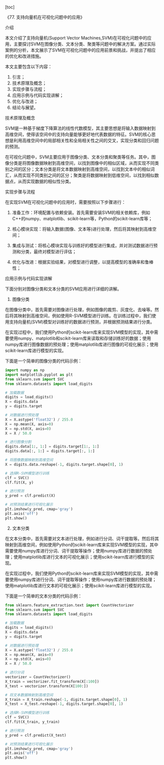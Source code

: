 
[toc]                    
                
                
《77. 支持向量机在可视化问题中的应用》

介绍

本文介绍了支持向量机(Support Vector Machines,SVM)在可视化问题中的应用，主要探讨SVM在图像分类、文本分类、聚类等问题中的解决方案。通过实际案例的分析，本文展示了SVM在可视化问题中的应用前景和挑战，并提出了相应的优化和改进措施。

本文主要包含以下内容：

1. 引言；
2. 技术原理及概念；
3. 实现步骤与流程；
4. 应用示例与代码实现讲解；
5. 优化与改进；
6. 结论与展望。

技术原理及概念

SVM是一种基于梯度下降算法的线性代数模型，其主要思想是将输入数据映射到高维空间，使得该空间中的支持向量能够更好地代表数据的特征。SVM的核心思想是利用高维空间中的局部相关性和全局相关性之间的交叉，实现分类和回归问题的预测。

在可视化问题中，SVM主要应用于图像分类、文本分类和聚类等任务。其中，图像分类是将图像数据映射到高维空间，以找到图像中的相似区域，从而实现不同类别之间的区分；文本分类是将文本数据映射到高维空间，以找到文本中的相似词汇，从而实现不同类别之间的区分；聚类是将数据映射到低维空间，以找到相似数据点，从而实现数据的相似性分类。

实现步骤与流程

在实现SVM在可视化问题中的应用时，需要按照以下步骤进行：

1. 准备工作：环境配置与依赖安装。首先需要安装SVM的相关依赖库，例如C++的numpy、matplotlib、scikit-learn等，Python的scikit-learn库等；
2. 核心模块实现：将输入数据(图像、文本等)进行处理，然后将其映射到高维空间；
3. 集成与测试：将核心模块实现与训练好的模型进行集成，并对测试数据进行预测和分类，最终对模型进行评估；

4. 优化与改进：根据实验结果，对模型进行调整，以提高模型的准确率和鲁棒性；

应用示例与代码实现讲解

下面分别对图像分类和文本分类的SVM应用进行详细的讲解。

1. 图像分类

在图像分类中，首先需要对图像进行处理，例如图像的裁剪、灰度化、去噪等。然后将其映射到高维空间，例如使用R-SVM模型进行训练。在训练过程中，我们使用支持向量机(SVM)模型对训练好的数据进行预测，并根据预测结果进行分类。

在实现过程中，我们使用Python的scikit-learn库来实现SVM模型的实现，其中需要使用numpy、matplotlib和scikit-learn库来读取和存储训练好的数据；使用numpy库进行图像数据的预处理；使用matplotlib库进行图像的可视化展示；使用scikit-learn库进行模型的实现。

下面是一个简单的图像分类的代码示例：

```python
import numpy as np
import matplotlib.pyplot as plt
from sklearn.svm import SVC
from sklearn.datasets import load_digits

# 加载数据
digits = load_digits()
X = digits.data
y = digits.target

# 对数据进行预处理
X = X.astype('float32') / 255.0
X = np.mean(X, axis=0)
X = np.std(X, axis=0)
X = X / 50.0

# 进行图像分割
digits.data[1:, 1:] = digits.target[1:, 1:]
digits.data[:, 1:] = digits.target[:, 1:]

# 将图像数据映射到高维空间
X = digits.data.reshape(-1, digits.target.shape[0], 1)

# 选择R-SVM模型进行训练
clf = SVC()
clf.fit(X, y)

# 进行预测
y_pred = clf.predict(X)

# 对预测结果进行可视化展示
plt.imshow(y_pred, cmap='gray')
plt.axis('off')
plt.show()
```

2. 文本分类

在文本分类中，首先需要对文本进行处理，例如进行分词、词干提取等。然后将其映射到高维空间，例如使用Python的scikit-learn库来实现SVM模型的实现，其中需要使用numpy库进行分词、词干提取等操作；使用numpy库进行数据的预处理；使用matplotlib库进行文本的可视化展示；使用scikit-learn库进行模型的实现。

在实现过程中，我们使用Python的scikit-learn库来实现SVM模型的实现，其中需要使用numpy库进行分词、词干提取等操作；使用numpy库进行数据的预处理；使用matplotlib库进行文本的可视化展示；使用scikit-learn库进行模型的实现。

下面是一个简单的文本分类的代码示例：

```python
from sklearn.feature_extraction.text import CountVectorizer
from sklearn.svm import SVC
from sklearn.datasets import load_digits

# 加载数据
digits = load_digits()
X = digits.data
y = digits.target

# 对数据进行预处理
X = X.astype('float32') / 255.0
X = np.mean(X, axis=0)
X = np.std(X, axis=0)
X = X / 50.0

# 进行分词
vectorizer = CountVectorizer()
X_train = vectorizer.fit_transform(X[:100])
X_test = vectorizer.transform(X[100:])

# 将文本数据映射到高维空间
X_train = X_train.reshape(-1, digits.target.shape[0], 1)
X_test = X_test.reshape(-1, digits.target.shape[0], 1)

# 选择R-SVM模型进行训练
clf = SVC()
clf.fit(X_train, y_train)

# 进行预测
y_pred = clf.predict(X_test)

# 对预测结果进行可视化展示
plt.imshow(y_pred, cmap='gray')
plt.axis('off')
plt.show()
```

